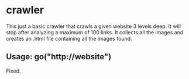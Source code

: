 crawler
=======
This just a basic crawler that crawls a given website 3 levels deep. It will stop after analyzing a maximum of 100 links.
It collects all the images and creates an .html file containing all the images found.

Usage: go("http://website")
--

Fixed.
